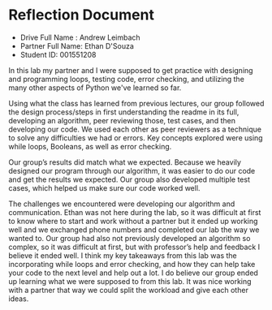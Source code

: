 # Reflection Document

* Drive Full Name  : Andrew Leimbach
* Partner Full Name: Ethan D'Souza
* Student ID: 001551208

In this lab my partner and I were supposed to get practice with designing and programming loops, testing code, error checking, and utilizing the many other aspects of Python we've learned so far.

Using what the class has learned from previous lectures, our group followed the design process/steps in first understanding the readme in its full, developing an algorithm, peer reviewing those, test cases, and then developing our code. We used each other as peer reviewers as a technique to solve any difficulties we had or errors.
Key concepts explored were using while loops, Booleans, as well as error checking.

Our group’s results did match what we expected. Because we heavily designed our program through our algorithm, it was easier to do our code and get the results we expected. Our group also developed multiple test cases, which helped us make sure our code worked well.

The challenges we encountered were developing our algorithm and communication. Ethan was not here during the lab, so it was difficult at first to know where to start and work without a partner but it ended up working well and we exchanged phone numbers and completed our lab the way we wanted to. Our group had also not previously developed an algorithm so complex, so it was difficult at first, but with professor’s help and feedback I believe it ended well. I think my key takeaways from this lab was the incorporating while loops and error checking, and how they can help take your code to the next level and help out a lot. I do believe our group ended up learning what we were supposed to from this lab. It was nice working with a partner that way we could split the workload and give each other ideas.


